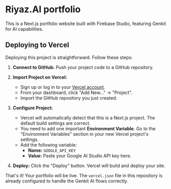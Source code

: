 
# Riyaz.AI portfolio

This is a Next.js portfolio website built with Firebase Studio, featuring Genkit for AI capabilities.

## Deploying to Vercel

Deploying this project is straightforward. Follow these steps:

1.  **Connect to GitHub:** Push your project code to a GitHub repository.
2.  **Import Project on Vercel:**
    *   Sign up or log in to your [Vercel account](https://vercel.com).
    *   From your dashboard, click "Add New..." -> "Project".
    *   Import the GitHub repository you just created.
3.  **Configure Project:**
    *   Vercel will automatically detect that this is a Next.js project. The default build settings are correct.
    *   You need to add one important **Environment Variable**. Go to the "Environment Variables" section in your new Vercel project's settings.
    *   Add the following variable:
        *   **Name:** `GOOGLE_API_KEY`
        *   **Value:** Paste your Google AI Studio API key here.

4.  **Deploy:** Click the "Deploy" button. Vercel will build and deploy your site.

That's it! Your portfolio will be live. The `vercel.json` file in this repository is already configured to handle the Genkit AI flows correctly.
